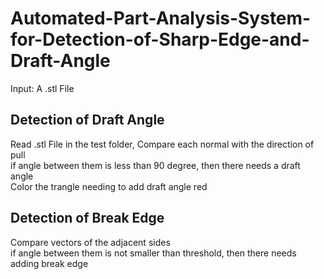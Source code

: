 # Automated-Part-Analysis-System-for-Detection-of-Sharp-Edge-and-Draft-Angle

Input: A .stl File
## Detection of Draft Angle
Read .stl File in the test folder, 
Compare each normal with the direction of pull <br>
if angle between them is less than 90 degree, then there needs a draft angle <br>
Color the trangle needing to add draft angle red

## Detection of Break Edge
Compare vectors of the adjacent sides <br>
if angle between them is not smaller than threshold, then there needs adding break edge 
